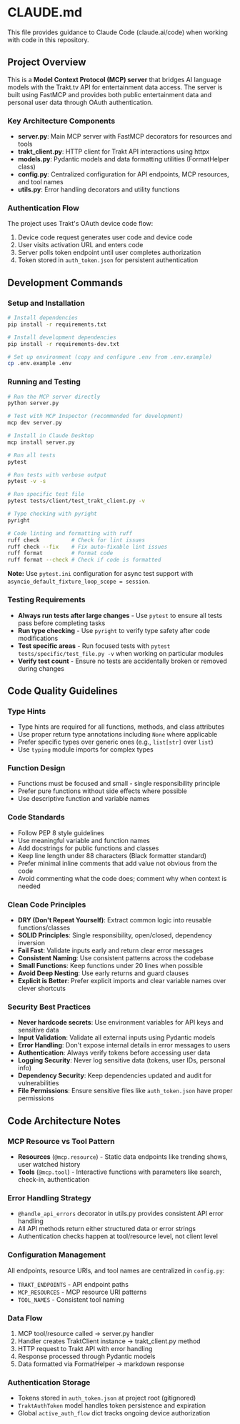 # CLAUDE.md

This file provides guidance to Claude Code (claude.ai/code) when working with code in this repository.

## Project Overview

This is a **Model Context Protocol (MCP) server** that bridges AI language models with the Trakt.tv API for entertainment data access. The server is built using FastMCP and provides both public entertainment data and personal user data through OAuth authentication.

### Key Architecture Components

- **server.py**: Main MCP server with FastMCP decorators for resources and tools
- **trakt_client.py**: HTTP client for Trakt API interactions using httpx
- **models.py**: Pydantic models and data formatting utilities (FormatHelper class)
- **config.py**: Centralized configuration for API endpoints, MCP resources, and tool names
- **utils.py**: Error handling decorators and utility functions

### Authentication Flow

The project uses Trakt's OAuth device code flow:

1. Device code request generates user code and device code
2. User visits activation URL and enters code
3. Server polls token endpoint until user completes authorization
4. Token stored in `auth_token.json` for persistent authentication

## Development Commands

### Setup and Installation
```bash
# Install dependencies
pip install -r requirements.txt

# Install development dependencies
pip install -r requirements-dev.txt

# Set up environment (copy and configure .env from .env.example)
cp .env.example .env
```

### Running and Testing
```bash
# Run the MCP server directly
python server.py

# Test with MCP Inspector (recommended for development)
mcp dev server.py

# Install in Claude Desktop
mcp install server.py

# Run all tests
pytest

# Run tests with verbose output
pytest -v -s

# Run specific test file
pytest tests/client/test_trakt_client.py -v

# Type checking with pyright
pyright

# Code linting and formatting with ruff
ruff check          # Check for lint issues
ruff check --fix    # Fix auto-fixable lint issues
ruff format         # Format code
ruff format --check # Check if code is formatted

```

**Note:** Use `pytest.ini` configuration for async test support with `asyncio_default_fixture_loop_scope = session`.

### Testing Requirements

- **Always run tests after large changes** - Use `pytest` to ensure all tests pass before completing tasks
- **Run type checking** - Use `pyright` to verify type safety after code modifications
- **Test specific areas** - Run focused tests with `pytest tests/specific/test_file.py -v` when working on particular modules
- **Verify test count** - Ensure no tests are accidentally broken or removed during changes

## Code Quality Guidelines

### Type Hints
- Type hints are required for all functions, methods, and class attributes
- Use proper return type annotations including `None` where applicable
- Prefer specific types over generic ones (e.g., `list[str]` over `list`)
- Use `typing` module imports for complex types

### Function Design
- Functions must be focused and small - single responsibility principle
- Prefer pure functions without side effects where possible
- Use descriptive function and variable names

### Code Standards
- Follow PEP 8 style guidelines
- Use meaningful variable and function names
- Add docstrings for public functions and classes
- Keep line length under 88 characters (Black formatter standard)
- Prefer minimal inline comments that add value not obvious from the code
- Avoid commenting what the code does; comment why when context is needed

### Clean Code Principles
- **DRY (Don't Repeat Yourself)**: Extract common logic into reusable functions/classes
- **SOLID Principles**: Single responsibility, open/closed, dependency inversion
- **Fail Fast**: Validate inputs early and return clear error messages
- **Consistent Naming**: Use consistent patterns across the codebase
- **Small Functions**: Keep functions under 20 lines when possible
- **Avoid Deep Nesting**: Use early returns and guard clauses
- **Explicit is Better**: Prefer explicit imports and clear variable names over clever shortcuts

### Security Best Practices
- **Never hardcode secrets**: Use environment variables for API keys and sensitive data
- **Input Validation**: Validate all external inputs using Pydantic models
- **Error Handling**: Don't expose internal details in error messages to users
- **Authentication**: Always verify tokens before accessing user data
- **Logging Security**: Never log sensitive data (tokens, user IDs, personal info)
- **Dependency Security**: Keep dependencies updated and audit for vulnerabilities
- **File Permissions**: Ensure sensitive files like `auth_token.json` have proper permissions

## Code Architecture Notes

### MCP Resource vs Tool Pattern

- **Resources** (`@mcp.resource`) - Static data endpoints like trending shows, user watched history
- **Tools** (`@mcp.tool`) - Interactive functions with parameters like search, check-in, authentication

### Error Handling Strategy

- `@handle_api_errors` decorator in utils.py provides consistent API error handling
- All API methods return either structured data or error strings
- Authentication checks happen at tool/resource level, not client level

### Configuration Management

All endpoints, resource URIs, and tool names are centralized in `config.py`:

- `TRAKT_ENDPOINTS` - API endpoint paths
- `MCP_RESOURCES` - MCP resource URI patterns
- `TOOL_NAMES` - Consistent tool naming

### Data Flow

1. MCP tool/resource called → server.py handler
2. Handler creates TraktClient instance → trakt_client.py method
3. HTTP request to Trakt API with error handling
4. Response processed through Pydantic models
5. Data formatted via FormatHelper → markdown response

### Authentication Storage

- Tokens stored in `auth_token.json` at project root (gitignored)
- `TraktAuthToken` model handles token persistence and expiration
- Global `active_auth_flow` dict tracks ongoing device authorization
